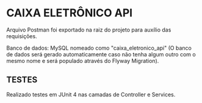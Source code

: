 # CAIXA ELETRÔNICO API
Arquivo Postman foi exportado na raiz do projeto para auxílio das requisições.

Banco de dados: MySQL nomeado como "caixa_eletronico_api" (O banco de dados será gerado automaticamente caso não tenha algum outro com o mesmo nome e será populado através do Flyway Migration).

## TESTES
Realizado testes em JUnit 4 nas camadas de Controller e Services.
